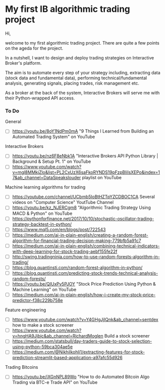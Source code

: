 # My first IB algorithmic trading project

Hi,

welcome to my first algorithmic trading project. There are quite a few points on the ageda for the project.

In a nutshell, I want to design and deploy trading strategies on Interactive Broker's platform. 

The aim is to automate every step of your strategy including, extracting data (stock data and fundamental data), performing technical/fundamental analysis, generating signals, placing trades, risk management etc. 

As a broker at the back of the system, Interactive Brokers will serve me with their Python-wrapped API access.

### To Do

General

- [ ] https://youtu.be/8oY1NdPm0mA "9 Things I Learned from Building an Automated Trading System" on YouTube

Interactive Brokers 

- [ ] https://youtu.be/nz6F8eNbk1A "Interactive Brokers API Python Library | Background & Setup Pt. 1" on YouTube
- [ ] https://www.youtube.com/watch?v=mgl8MMkjZlo&list=PL2CxUzX6saFkoRYNDS19pFzpBIiIsXEPo&index=17&ab_channel=DataSpeakslouder playlist on YouTube

Machine learning algorithms for trading

- [ ] https://youtube.com/channel/UCbmb5IoBtHZTpYZCDBOC1CA Several videos on  "Computer Science" YoutTube Channel
- [ ] https://youtu.be/kz_NJERCgm8  "Algorithmic Trading Strategy Using MACD & Python" on YouTube
- [ ] https://pythonforfinance.net/2017/10/10/stochastic-oscillator-trading-strategy-backtest-in-python/
- [ ] https://www.mql5.com/en/blogs/post/722543
- [ ] https://medium.com/ai-in-plain-english/creating-a-random-forest-algorithm-for-financial-trading-decision-making-779bfb5a91c7
- [ ] https://medium.com/ai-in-plain-english/combining-technical-indicators-with-deep-learning-for-stock-trading-aebf155fe22f
- [ ] http://swing.tradingninja.com/how-to-use-random-forests-algorithm-in-trading/
- [ ] https://blog.quantinsti.com/random-forest-algorithm-in-python/
- [ ] https://blog.quantinsti.com/predicting-stock-trends-technical-analysis-random-forests/
- [ ] https://youtu.be/QIUxPv5PJOY "Stock Price Prediction Using Python & Machine Learning" on YouTube
- [ ] https://medium.com/ai-in-plain-english/how-i-create-my-stock-price-predictor-f38c229b758e

Feature engineering

- [ ] https://www.youtube.com/watch?v=Y4GHgJjIQnk&ab_channel=sentdex how to make a stock screener
- [ ] https://www.youtube.com/watch?v=hngHA9Jjbjc&ab_channel=RichardMoglen Build a stock screener
- [ ] https://medium.com/statsbull/day-traders-guide-to-stock-selection-using-python-59bca304ae5e
- [ ] https://medium.com/@Nikhilkohli1/extracting-features-for-stock-prediction-streamlit-based-application-a97afc55d926

Trading Bitcoins

- [ ] https://youtu.be/iXGnNPL89Wo "How to do Automated Bitcoin Algo Trading via BTC-e Trade API" on YouTube
